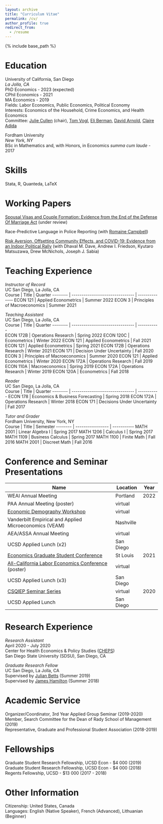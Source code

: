```yaml
---
layout: archive
title: "Curriculum Vitae"
permalink: /cv/
author_profile: true
redirect_from:
  - /resume
---
```


{% include base_path %}

Education
======

University of California, San Diego<br>
*La Jolla, CA*<br>
PhD Economics - 2023 (expected)<br>
CPhil Economics - 2021<br>
MA Economics - 2019<br>
Fields: Labor Economics, Public Economics, Political Economy<br>
Interests: Economics of the Household, Crime Economics, and Health Economics<br>
Committee: [Julie Cullen](https://econweb.ucsd.edu/~jbcullen/) (chair), [Tom Vogl](http://tomvogl.com/), [Eli Berman](https://econweb.ucsd.edu/~elib/), [David Arnold](https://sites.google.com/site/davidhallarnold), [Claire Adida](https://claire.adida.net/) <br>

Fordham University<br>
*New York, NY*<br>
BSc in Mathematics and, with Honors, in Economics *summa cum laude* - 2017<br>


Skills
======
      
Stata, R, Quanteda, LaTeX


Working Papers
======

[Spousal Visas and Couple Formation: Evidence from the End of the Defense Of Marriage Act](https://osf.io/preprints/socarxiv/mzuwe/
) (under review)<br>

Race-Predictive Language in Police Reporting (with [Romaine Campbell](https://www.iq.harvard.edu/people/romaine-campbell))<br>

[Risk Aversion, Offsetting Community Effects, and COVID-19: Evidence from an Indoor Political Rally](https://www.nber.org/papers/w27522) (with Dhaval M. Dave, Andrew I. Friedson, Kyutaro Matsuzawa, Drew McNichols, Joseph J. Sabia)<br>


Teaching Experience 
======

*Instructor of Record*<br>
UC San Diego, La Jolla, CA<br>
 Course   | Title | Quarter 
 -------- | -------------------------------- | -------------- 
ECON 121  | Applied Econometrics             | Summer 2022
ECON 3    | Principles of Macroeconomics     | Summer 2021
 

*Teaching Assistant* <br>
UC San Diego, La Jolla, CA<br>
 Course   | Title | Quarter 
 -------- | -------------------------------- | -----------  
ECON 172B | Operations Research              | Spring 2022
ECON 120C | Econometrics                     | Winter 2022
ECON 121  | Applied Econometrics             | Fall 2021  
ECON 121  | Applied Econometrics             | Spring 2021
ECON 172B | Operations Research              | Winter 2021
ECON 171  | Decision Under Uncertainty       | Fall 2020  
ECON 3    | Principles of Macroeconomics     | Summer 2020
ECON 121  | Applied Econometrics             | Winter 2020
ECON 172A | Operations Research              | Fall 2019  
ECON 110A | Macroeconomics                   | Spring 2019
ECON 172A | Operations Research              | Winter 2019
ECON 120A | Econometrics                     | Fall 2018  


*Reader* <br>
UC San Diego, La Jolla, CA<br>
 Course   | Title | Quarter 
 -------- | -------------------------------- | ----------- 
ECON 178  | Economics & Business Forecasting | Spring 2018
ECON 172A | Operations Research              | Winter 2018
ECON 171  | Decisions Under Uncertainty      | Fall 2017  


*Tutor and Grader*<br>
Fordham University, New York, NY<br>
 Course   | Title | Semester 
 -------- | ----------------- | -----------
MATH 2001 | Linear Algebra I  | Spring 2017
MATH 1206 | Calculus I        | Spring 2017
MATH 1109 | Business Calculus | Spring 2017
MATH 1100 | Finite Math       | Fall 2016
MATH 2001 | Discreet Math     | Fall 2016


Conference and Seminar Presentations
======

Name | Location | Year
-------------------------------------------------- | ------------ | ----
WEAI Annual Meeting                                | Portland     | 2022
PAA Annual Meeting (poster)                        | virtual      |
[Economic Demography Workshop](https://sites.google.com/view/economicdemographyworkshop)                       | virtual      |
Vanderbilt Empirical and Applied Microeconomics (VEAM) | Nashville    |
AEA/ASSA Annual Meeting                            | virtual      |
UCSD Applied Lunch (x2)                            | San Diego    |
[Economics Graduate Student Conference](https://sites.wustl.edu/egsc/)              | St Louis     | 2021
[All-California Labor Economics Conference](https://sites.uci.edu/aclec2021/) (poster) | virtual      |
UCSD Applied Lunch (x3)                            | San Diego    |
[CSQIEP Seminar Series](https://www.aeaweb.org/about-aea/committees/aealgbtq/virtual-seminars)                              | virtual      | 2020
UCSD Applied Lunch                                 | San Diego    |


Research Experience
======

*Research Assistant*<br>
April 2020 - July 2020 <br>
Center for Health Economics & Policy Studies ([CHEPS](https://cheps.sdsu.edu/))<br>
San Diego State University (SDSU), San Diego, CA <br>


*Graduate Research Fellow*<br>
UC San Diego, La Jolla, CA<br>
Supervised by [Julian Betts](https://econweb.ucsd.edu/~jbetts/) (Summer 2019) <br>
Supervised by [James Hamilton](https://econweb.ucsd.edu/~jhamilton/) (Summer 2018) <br>


Academic Service
======

Organizer/Coordinator, 3rd Year Applied Group Seminar (2019-2020)<br>
Member, Search Committee for the Dean of Rady School of Management (2019)<br>
Representative, Graduate and Professional Student Association (2018-2019)<br>


Fellowships
======

Graduate Student Research Fellowship, UCSD Econ - \$4 000 (2019)<br>
Graduate Student Research Fellowship, UCSD Econ - \$4 000 (2018)<br>
Regents Fellowship, UCSD - \$13 000 (2017 - 2018)<br>


Other Information
======

Citizenship: United States, Canada<br>
Languages: English (Native Speaker), French (Advanced), Lithuanian (Beginner)
